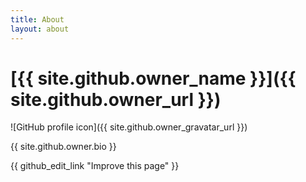 ```yaml
---
title: About
layout: about
---
```


# [{{ site.github.owner_name }}]({{ site.github.owner_url }})

![GitHub profile icon]({{ site.github.owner_gravatar_url }})

{{ site.github.owner.bio }}

{{ github_edit_link "Improve this page" }}